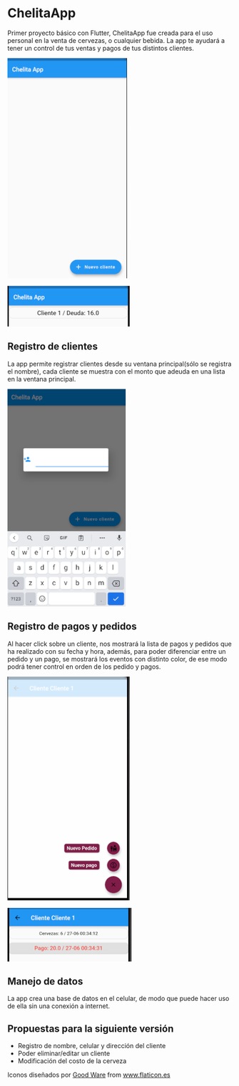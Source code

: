 # ChelitaApp

Primer proyecto básico con Flutter, ChelitaApp fue creada para el uso personal en la venta de cervezas, o cualquier bebida. La app te ayudará a tener un control de tus ventas y pagos de tus distintos clientes.

![Screenshot](Screenshots/Screenshot_Chela1.png)

![Screenshot](Screenshots/Screenshot_Chela6.png)
 
## Registro de clientes
  
 La app permite registrar clientes desde su ventana principal(sólo se registra el nombre), cada cliente se muestra con el monto que adeuda en una lista en la ventana principal.
 
![Screenshot](Screenshots/Screenshot_Chela2.png)

## Registro de pagos y pedidos

  Al hacer click sobre un cliente, nos mostrará la lista de pagos y pedidos que ha realizado con su fecha y hora, además, para poder diferenciar entre un pedido y un pago, se mostrará los eventos con distinto color, de ese modo podrá tener control en orden de los pedido y pagos.

![Screenshot](Screenshots/Screenshot_Chela4.png)

![Screenshot](Screenshots/Screenshot_Chela5.png)
 
## Manejo de datos

La app crea una base de datos en el celular, de modo que puede hacer uso de ella sin una conexión a internet.

## Propuestas para la siguiente versión

* Registro de nombre, celular y dirección del cliente
* Poder eliminar/editar un cliente
* Modificación del costo de la cerveza

<div>Iconos diseñados por <a href="https://www.flaticon.es/autores/good-ware" title="Good Ware">Good Ware</a> from <a href="https://www.flaticon.es/" title="Flaticon">www.flaticon.es</a></div>
